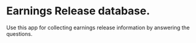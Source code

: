 Earnings Release database.
=======================
Use this app for collecting earnings release information by answering the questions. 


